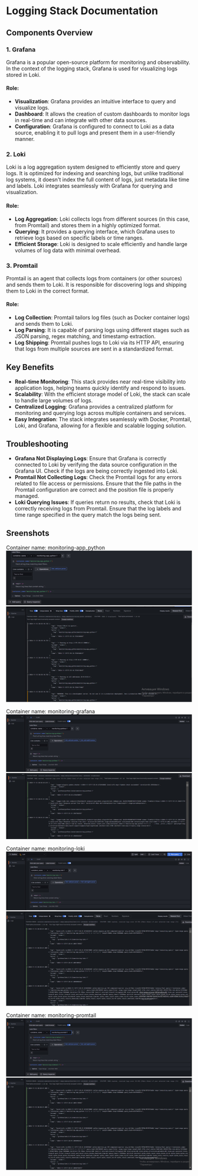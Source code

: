 # Logging Stack Documentation

## Components Overview

### 1. **Grafana**
Grafana is a popular open-source platform for monitoring and observability. In the context of the logging stack, Grafana is used for visualizing logs stored in Loki.

#### Role:
- **Visualization**: Grafana provides an intuitive interface to query and visualize logs.
- **Dashboard**: It allows the creation of custom dashboards to monitor logs in real-time and can integrate with other data sources.
- **Configuration**: Grafana is configured to connect to Loki as a data source, enabling it to pull logs and present them in a user-friendly manner.

### 2. **Loki**
Loki is a log aggregation system designed to efficiently store and query logs. It is optimized for indexing and searching logs, but unlike traditional log systems, it doesn't index the full content of logs, just metadata like time and labels. Loki integrates seamlessly with Grafana for querying and visualization.

#### Role:
- **Log Aggregation**: Loki collects logs from different sources (in this case, from Promtail) and stores them in a highly optimized format.
- **Querying**: It provides a querying interface, which Grafana uses to retrieve logs based on specific labels or time ranges.
- **Efficient Storage**: Loki is designed to scale efficiently and handle large volumes of log data with minimal overhead.
 
### 3. **Promtail**
Promtail is an agent that collects logs from containers (or other sources) and sends them to Loki. It is responsible for discovering logs and shipping them to Loki in the correct format.

#### Role:
- **Log Collection**: Promtail tailors log files (such as Docker container logs) and sends them to Loki.
- **Log Parsing**: It is capable of parsing logs using different stages such as JSON parsing, regex matching, and timestamp extraction.
- **Log Shipping**: Promtail pushes logs to Loki via its HTTP API, ensuring that logs from multiple sources are sent in a standardized format.


## Key Benefits

- **Real-time Monitoring**: This stack provides near real-time visibility into application logs, helping teams quickly identify and respond to issues.
- **Scalability**: With the efficient storage model of Loki, the stack can scale to handle large volumes of logs.
- **Centralized Logging**: Grafana provides a centralized platform for monitoring and querying logs across multiple containers and services.
- **Easy Integration**: The stack integrates seamlessly with Docker, Promtail, Loki, and Grafana, allowing for a flexible and scalable logging solution.

## Troubleshooting

- **Grafana Not Displaying Logs**: Ensure that Grafana is correctly connected to Loki by verifying the data source configuration in the Grafana UI. Check if the logs are being correctly ingested into Loki.
- **Promtail Not Collecting Logs**: Check the Promtail logs for any errors related to file access or permissions. Ensure that the file paths in the Promtail configuration are correct and the position file is properly managed.
- **Loki Querying Issues**: If queries return no results, check that Loki is correctly receiving logs from Promtail. Ensure that the log labels and time range specified in the query match the logs being sent.

## Sreenshots

Container name: monitoring-app_python
![img.png](screenshots/monitoring_app_python.png)
![img.png](screenshots/log_app_python.png)

Container name: monitoring-grafana
![img.png](screenshots/monitoring_grafana.png)
![img.png](screenshots/log_grafana.png)

Container name: monitoring-loki
![img.png](screenshots/monitoring_loki.png)
![img.png](screenshots/log_loki.png)

Container name: monitoring-promtail
![img.png](screenshots/monitoring-promtail.png)
![img.png](screenshots/log_promtail.png)